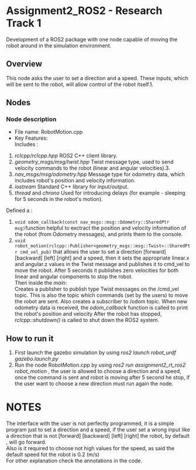 # Assignment2_ROS2 - Research Track 1
Development of a ROS2 package with one node capable of moving the robot around in the simulation environment.
## Overview
This node asks the user to set a direction and a speed.  These inputs, which will be sent to the robot, will allow control of the robot itself.1.  
## Nodes
### Node description
* File name: RobotMotion.cpp
* Key Features:  
Includes :  
1.  *rclcpp/rclcpp.hpp* ROS2 C++ client library. 
2.  *geometry_msgs/msg/twist.hpp* Twist message type, used to send velocity commands to the robot (linear and angular velocities).3.
3.  *nav_msgs/msg/odometry.hpp* Message type for odometry data, which includes robot's position and velocity information.
4.  *iostream* Standard C++ library for input/output.
5.  *thread* and *chrono* Used for introducing delays (for example - sleeping for 5 seconds in the robot's motion).  


Defined a :
  1.  ```void odom_callback(const nav_msgs::msg::Odometry::SharedPtr msg)```function helpful to exctract the position and velocity information of the robot (from Odometry messages), and prints them to the console.
  2.  ```void robot_motion(rclcpp::Publisher<geometry_msgs::msg::Twist>::SharedPtr cmd_vel_pub)``` that allows the user to set a direction [forward] [backward] [left] [right] and a speed, then it sets the appropriate linear.x
and angular.z values in the Twist message and publishes it to cmd_vel to move the robot. After 5 seconds it publishes zero velocities for both linear and angular components to stop the robot.  
Then inside the *main*:  
Creates a publisher to publish type Twist messages on the /cmd_vel topic. This is also the topic which commands (set by the users) to move the robot are sent.
Also creates a subscriber to /odom topic. When new odometry data is received, the *odom_callback* function is called to print the robot's position and velocity
After the robot has stopped, *rclcpp::shutdown()* is called to shut down the ROS2 system.


## How to run it
1. First launch the gazebo simulation by using *ros2 launch robot_urdf gazebo.launch.py*
2. Run the node RobotMotion.cpp by using *ros2 run assignment2_rt_ros2 robot_motion* , the user is allowed to choose a direction and a speed, once the command is sent and robot
is moving after 5 second he stop, if the user want to choose a new direction must run again the node.

# NOTES  
The interface with the user is not perfectly programmed, it is a simple program just to set a direction and a speed,  if the user set a wrong input like
a direction that is not [forward] [backward] [left] [right] the robot, by default , will go forward.  
Also is it required to choose not high values for the speed, as said the default speed fot the robot is 0.2 (m/s)  
For other explanation check the annotations in the code.
